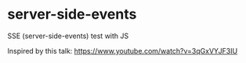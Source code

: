# server-side-events

SSE (server-side-events) test with JS

Inspired by this talk: https://www.youtube.com/watch?v=3qGxVYJF3IU
